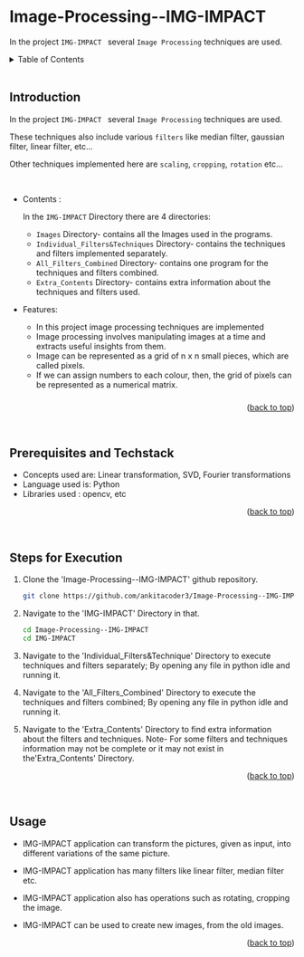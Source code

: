 # Image-Processing--IMG-IMPACT

In the project ```IMG-IMPACT ``` several    ```Image Processing``` techniques are used.



<details>
  <summary color= blue >Table of Contents</summary>
<li>Introduction</li>
<li> Prerequisites and Techstack</li>
<li> Steps for execution</li>
<li> Usage</li>
</details>
</br>

## Introduction
In the project ```IMG-IMPACT ``` several    ```Image Processing``` techniques are used. 

These techniques also include various ```filters``` like median filter, gaussian filter, linear filter, etc... 

Other techniques implemented here are ```scaling```, ```cropping```, ```rotation``` etc... 

</br>

* Contents :

  In the ```IMG-IMPACT``` Directory there are 4 directories:
  
  - ```Images``` Directory- contains all the Images used in the programs.
  - ```Individual_Filters&Techniques``` Directory- contains the techniques and filters implemented separately.
  - ```All_Filters_Combined``` Directory- contains one program for the techniques and filters combined.
  - ```Extra_Contents``` Directory- contains extra information about the techniques and filters used.

* Features:

    - In this project image processing techniques are implemented
    - Image processing involves manipulating images at a time and extracts useful insights from them.
    - Image can be represented as a grid of n x n small pieces, which are called pixels. 
    - If we can assign numbers to each colour, then, the grid of pixels can be represented as a numerical matrix.
 ###
###

###
###

  <p align="right">(<a href="#readme-top">back to top</a>)</p>
  </br>

<!--
## Objective
* To transform an image to implement techniques, like image rotation, cropping, image smoothening, filters etc
* The techniques mentioned above are implemented using concepts such as linear transformation and SVD
###
###

  <p align="right">(<a href="#readme-top">back to top</a>)</p>
  </br>



  <p align="right">(<a href="#readme-top">back to top</a>)</p>
  </br>
  -->

## Prerequisites and Techstack
  * Concepts used are:  Linear transformation, SVD, Fourier transformations
  * Language used is: Python
  * Libraries used : opencv, etc


  <p align="right">(<a href="#readme-top">back to top</a>)</p>
  </br>
  
  

 
## Steps for Execution

  1. Clone the 'Image-Processing--IMG-IMPACT' github repository.
     ```sh
     git clone https://github.com/ankitacoder3/Image-Processing--IMG-IMPACT.git
      ```
 2. Navigate to the 'IMG-IMPACT' Directory in that.
    ```sh
    cd Image-Processing--IMG-IMPACT
    cd IMG-IMPACT
    ```

  3. Navigate to the 'Individual_Filters&Technique' Directory to execute techniques and filters separately; By opening any file in python idle and running it.
4. Navigate to the 'All_Filters_Combined' Directory to execute the techniques and filters combined; By opening any file in python idle and running it.
 5. Navigate to the 'Extra_Contents' Directory to find extra information about the filters and techniques.
    Note- For some filters and techniques information may not be complete or it may not exist in the'Extra_Contents' Directory.
  
  
  
  <p align="right">(<a href="#readme-top">back to top</a>)</p>
  </br>

## Usage

* IMG-IMPACT application can transform the pictures, given as input, into different variations of the same picture.
* IMG-IMPACT application has many filters like linear filter, median filter etc.
* IMG-IMPACT application also has operations such as rotating, cropping the image.
* IMG-IMPACT can be used to create new images, from the old images.

  <p align="right">(<a href="#readme-top">back to top</a>)</p>
  </br>
